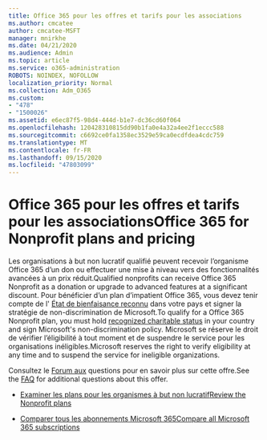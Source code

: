 ```yaml
---
title: Office 365 pour les offres et tarifs pour les associations
ms.author: cmcatee
author: cmcatee-MSFT
manager: mnirkhe
ms.date: 04/21/2020
ms.audience: Admin
ms.topic: article
ms.service: o365-administration
ROBOTS: NOINDEX, NOFOLLOW
localization_priority: Normal
ms.collection: Adm_O365
ms.custom:
- "478"
- "1500026"
ms.assetid: e6ec87f5-98d4-444d-b1e7-dc36cd60f064
ms.openlocfilehash: 120428310815dd90b1fa0e4a32a4ee2f1eccc588
ms.sourcegitcommit: c6692ce0fa1358ec3529e59ca0ecdfdea4cdc759
ms.translationtype: MT
ms.contentlocale: fr-FR
ms.lasthandoff: 09/15/2020
ms.locfileid: "47803099"
---
```

# <a name="office-365-for-nonprofit-plans-and-pricing"></a><span data-ttu-id="6f455-102">Office 365 pour les offres et tarifs pour les associations</span><span class="sxs-lookup"><span data-stu-id="6f455-102">Office 365 for Nonprofit plans and pricing</span></span>

<span data-ttu-id="6f455-103">Les organisations à but non lucratif qualifié peuvent recevoir l’organisme Office 365 d’un don ou effectuer une mise à niveau vers des fonctionnalités avancées à un prix réduit.</span><span class="sxs-lookup"><span data-stu-id="6f455-103">Qualified nonprofits can receive Office 365 Nonprofit as a donation or upgrade to advanced features at a significant discount.</span></span> <span data-ttu-id="6f455-104">Pour bénéficier d’un plan d’impatient Office 365, vous devez tenir compte de l' [État de bienfaisance reconnu](https://go.microsoft.com/fwlink/p/?LinkID=330253) dans votre pays et signer la stratégie de non-discrimination de Microsoft.</span><span class="sxs-lookup"><span data-stu-id="6f455-104">To qualify for a Office 365 Nonprofit plan, you must hold [recognized charitable status](https://go.microsoft.com/fwlink/p/?LinkID=330253) in your country and sign Microsoft's non-discrimination policy.</span></span> <span data-ttu-id="6f455-105">Microsoft se réserve le droit de vérifier l’éligibilité à tout moment et de suspendre le service pour les organisations inéligibles.</span><span class="sxs-lookup"><span data-stu-id="6f455-105">Microsoft reserves the right to verify eligibility at any time and to suspend the service for ineligible organizations.</span></span>
  
<span data-ttu-id="6f455-106">Consultez le [Forum aux](https://products.office.com/nonprofit/office-365-nonprofit) questions pour en savoir plus sur cette offre.</span><span class="sxs-lookup"><span data-stu-id="6f455-106">See the [FAQ](https://products.office.com/nonprofit/office-365-nonprofit) for additional questions about this offer.</span></span>
  
- [<span data-ttu-id="6f455-107">Examiner les plans pour les organismes à but non lucratif</span><span class="sxs-lookup"><span data-stu-id="6f455-107">Review the Nonprofit plans</span></span>](https://products.office.com/nonprofit/office-365-nonprofit-plans-and-pricing?tab=1)

- [<span data-ttu-id="6f455-108">Comparer tous les abonnements Microsoft 365</span><span class="sxs-lookup"><span data-stu-id="6f455-108">Compare all Microsoft 365 subscriptions</span></span>](https://products.office.com/business/compare-more-office-365-for-business-plans)